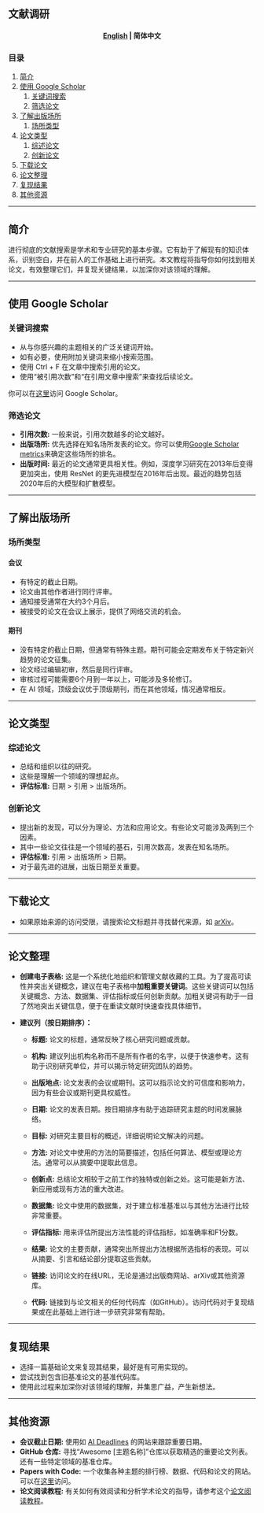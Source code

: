 ## 文献调研
<h4 align="center">
    <p>
        <a href="https://github.com/Collaborative-AI/tutorial/blob/main/Literature%20Search/README.md">English</a> |
        <b>简体中文</b>
    </p>
</h4>

### 目录

1. [简介](#简介)
2. [使用 Google Scholar](#使用-google-scholar)
   1. [关键词搜索](#关键词搜索)
   2. [筛选论文](#筛选论文)
3. [了解出版场所](#了解出版场所)
   1. [场所类型](#场所类型)
4. [论文类型](#论文类型)
   1. [综述论文](#综述论文)
   2. [创新论文](#创新论文)
5. [下载论文](#下载论文)
6. [论文整理](#论文整理)
7. [复现结果](#复现结果)
8. [其他资源](#其他资源)

---

## 简介

进行彻底的文献搜索是学术和专业研究的基本步骤。它有助于了解现有的知识体系，识别空白，并在前人的工作基础上进行研究。本文教程将指导你如何找到相关论文，有效整理它们，并复现关键结果，以加深你对该领域的理解。

---

## 使用 Google Scholar

### 关键词搜索
- 从与你感兴趣的主题相关的广泛关键词开始。
- 如有必要，使用附加关键词来缩小搜索范围。
- 使用 Ctrl + F 在文章中搜索引用的论文。
- 使用“被引用次数”和“在引用文章中搜索”来查找后续论文。

你可以在[这里](https://scholar.google.com)访问 Google Scholar。

### 筛选论文
- **引用次数:** 一般来说，引用次数越多的论文越好。
- **出版场所:** 优先选择在知名场所发表的论文。你可以使用[Google Scholar metrics](https://scholar.google.com/citations?view_op=top_venues&hl=en)来确定这些场所的排名。
- **出版时间:** 最近的论文通常更具相关性。例如，深度学习研究在2013年后变得更加突出，使用 ResNet 的更先进模型在2016年后出现。最近的趋势包括2020年后的大模型和扩散模型。

---

## 了解出版场所

### 场所类型

#### 会议
- 有特定的截止日期。
- 论文由其他作者进行同行评审。
- 通知接受通常在大约3个月后。
- 被接受的论文在会议上展示，提供了网络交流的机会。

#### 期刊
- 没有特定的截止日期，但通常有特殊主题。期刊可能会定期发布关于特定新兴趋势的论文征集。
- 论文经过编辑初审，然后是同行评审。
- 审核过程可能需要6个月到一年以上，可能涉及多轮修订。
- 在 AI 领域，顶级会议优于顶级期刊，而在其他领域，情况通常相反。

---

## 论文类型

### 综述论文
- 总结和组织以往的研究。
- 这些是理解一个领域的理想起点。
- **评估标准:** 日期 > 引用 > 出版场所。

### 创新论文
- 提出新的发现，可以分为理论、方法和应用论文。有些论文可能涉及两到三个因素。
- 其中一些论文往往是一个领域的基石，引用次数高，发表在知名场所。
- **评估标准:** 引用 > 出版场所 > 日期。
- 对于最先进的进展，出版日期至关重要。

---

## 下载论文

- 如果原始来源的访问受限，请搜索论文标题并寻找替代来源，如 [arXiv](https://arxiv.org/)。

---


## 论文整理

- **创建电子表格:** 这是一个系统化地组织和管理文献收藏的工具。为了提高可读性并突出关键概念，建议在电子表格中**加粗重要关键词**。这些关键词可以包括关键概念、方法、数据集、评估指标或任何创新贡献。加粗关键词有助于一目了然地突出关键信息，便于在重读文献时快速查找具体细节。
  
- **建议列（按日期排序）：**

  - **标题:** 论文的标题，通常反映了核心研究问题或贡献。
  
  - **机构:** 建议列出机构名称而不是所有作者的名字，以便于快速参考。这有助于识别研究单位，并可以揭示特定研究团队的趋势。
  
  - **出版地点:** 论文发表的会议或期刊。这可以指示论文的可信度和影响力，因为有些会议或期刊更具权威性。
  
  - **日期:** 论文的发表日期。按日期排序有助于追踪研究主题的时间发展脉络。
  
  - **目标:** 对研究主要目标的概述，详细说明论文解决的问题。
  
  - **方法:** 对论文中使用的方法的简要描述，包括任何算法、模型或理论方法。通常可以从摘要中提取此信息。

  - **创新点:** 总结论文相较于之前工作的独特或创新之处。这可能是新方法、新应用或现有方法的重大改进。
  
  - **数据集:** 论文中使用的数据集，对于建立标准基准以与其他方法进行比较非常重要。

  - **评估指标:** 用来评估所提出方法性能的评估指标，如准确率和F1分数。

  - **结果:** 论文的主要贡献，通常突出所提出方法根据所选指标的表现。可以从摘要、引言和结论部分提取这些贡献。
  
  - **链接:** 访问论文的在线URL，无论是通过出版商网站、arXiv或其他资源库。
  
  - **代码:** 链接到与论文相关的任何代码库（如GitHub）。访问代码对于复现结果或在此基础上进行进一步研究非常有帮助。

---

## 复现结果

- 选择一篇基础论文来复现其结果，最好是有可用实现的。
- 尝试找到包含旧基准论文的基准代码库。
- 使用此过程来加深你对该领域的理解，并集思广益，产生新想法。

---

## 其他资源

- **会议截止日期:** 使用如 [AI Deadlines](https://aideadlin.es/) 的网站来跟踪重要日期。
- **GitHub 仓库:** 寻找“Awesome [主题名称]”仓库以获取精选的重要论文列表。还有一些特定领域的基准仓库。
- **Papers with Code:** 一个收集各种主题的排行榜、数据、代码和论文的网站。可以在[这里](https://paperswithcode.com/)访问。
- **论文阅读教程:** 有关如何有效阅读和分析学术论文的指导，请参考这个[论文阅读教程](https://github.com/Collaborative-AI/tutorial/blob/main/Paper%20Reading/README_zh.md)。

